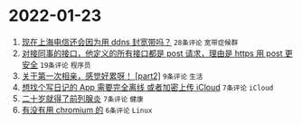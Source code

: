 # 2022-01-23

1. [现在上海电信还会因为用 ddns 封宽带吗？](https://www.v2ex.com/t/830018) `28条评论` `宽带症候群`
1. [对接同事的接口，他定义的所有接口都是 post 请求，理由是 https 用 post 更安全](https://www.v2ex.com/t/830030) `19条评论` `程序员`
1. [关于第一次相亲，感觉好累呀！ [part2]](https://www.v2ex.com/t/830021) `9条评论` `生活`
1. [想找个写日记的 App 需要完全离线 或者加密上传 iCloud](https://www.v2ex.com/t/830019) `7条评论` `iCloud`
1. [二十岁就得了前列腺炎](https://www.v2ex.com/t/830016) `7条评论` `健康`
1. [有没有用 chromium 的](https://www.v2ex.com/t/830020) `6条评论` `Linux`
